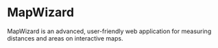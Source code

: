# MapWizard
MapWizard is an advanced, user-friendly web application for measuring distances and areas on interactive maps.
